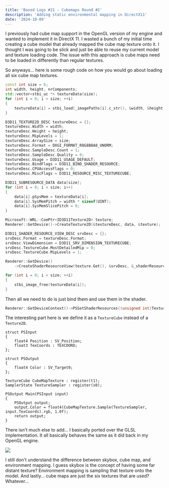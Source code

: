 ```yaml
---
title: 'Based Logs #21 - Cubemaps Round #2'
description: 'Adding static environmental mapping in DirectX11'
date: '2024-10-09'
---
```


I previously had cube map support in the OpenGL version of my engine and wanted to implement it in DirectX 11. I wasted a bunch of my initial time creating a cube model that already mapped the cube map texture onto it. I thought I was going to be slick and just be able to reuse my current model and texture loading code. The issue with this approach is cube maps need to be loaded in differently than regular textures.

So anyways... here is some rough code on how you would go about loading all six cube map textures.

```cpp
const int size = 6;
int width, height, nrComponents;
std::vector<stbi_uc *> textureData(size);
for (int i = 0; i < size; ++i)
{
    textureData[i] = stbi_load(_imagePaths[i].c_str(), &width, &height, &nrComponents, 4);
}

D3D11_TEXTURE2D_DESC textureDesc = {};
textureDesc.Width = width;
textureDesc.Height = height;
textureDesc.MipLevels = 1;
textureDesc.ArraySize = size;
textureDesc.Format = DXGI_FORMAT_R8G8B8A8_UNORM;
textureDesc.SampleDesc.Count = 1;
textureDesc.SampleDesc.Quality = 0;
textureDesc.Usage = D3D11_USAGE_DEFAULT;
textureDesc.BindFlags = D3D11_BIND_SHADER_RESOURCE;
textureDesc.CPUAccessFlags = 0;
textureDesc.MiscFlags = D3D11_RESOURCE_MISC_TEXTURECUBE;

D3D11_SUBRESOURCE_DATA data[size];
for (int i = 0; i < size; i++)
{
    data[i].pSysMem = textureData[i];
    data[i].SysMemPitch = width * sizeof(UINT);
    data[i].SysMemSlicePitch = 0;
}

Microsoft::WRL::ComPtr<ID3D11Texture2D> texture;
Renderer::GetDevice()->CreateTexture2D(&textureDesc, data, &texture);

D3D11_SHADER_RESOURCE_VIEW_DESC srvDesc = {};
srvDesc.Format = textureDesc.Format;
srvDesc.ViewDimension = D3D11_SRV_DIMENSION_TEXTURECUBE;
srvDesc.TextureCube.MostDetailedMip = 0;
srvDesc.TextureCube.MipLevels = 1;

Renderer::GetDevice()
    ->CreateShaderResourceView(texture.Get(), &srvDesc, &_shaderResourceView);

for (int i = 0; i < size; ++i)
{
    stbi_image_free(textureData[i]);
}
```

Then all we need to do is just bind them and use them in the shader.

```cpp
Renderer::GetDeviceContext()->PSSetShaderResources((unsigned int)TextureType::SKYBOX, 1, _shaderResourceView.GetAddressOf());
```

The interesting part here is we define it as a `TextureCube` instead of a `Texture2D`.

```hlsl
struct PSInput
{
    float4 Position : SV_Position;
    float3 TexCoords : TEXCOORD;
};

struct PSOutput
{
    float4 Color : SV_Target0;
};

TextureCube CubeMapTexture : register(t1);
SamplerState TextureSampler : register(s0);

PSOutput Main(PSInput input)
{
    PSOutput output;
    output.Color = float4(CubeMapTexture.Sample(TextureSampler, input.TexCoords).rgb, 1.0f);
    return output;
}
```

There isn't much else to add... I basically ported over the GLSL implementation. It all basically behaves the same as it did back in my OpenGL engine.

<Img src="cubemap.jpg" />

I still don't understand the difference between skybox, cube map, and environment mapping. I guess skybox is the concept of having some far distant texture? Environment mapping is sampling that texture onto the model. And lastly... cube maps are just the six textures that are used? Whatever...

<YoutubeMusic src="S7sN-cFhwuk" />
